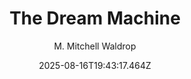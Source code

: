 ---
title: "The Dream Machine"
date: "2025-08-16T19:43:17.464Z"
author: "M. Mitchell Waldrop"
read_year: "NO"
recommendation: '4'
url: /bookshelf/the-dream-machine
---